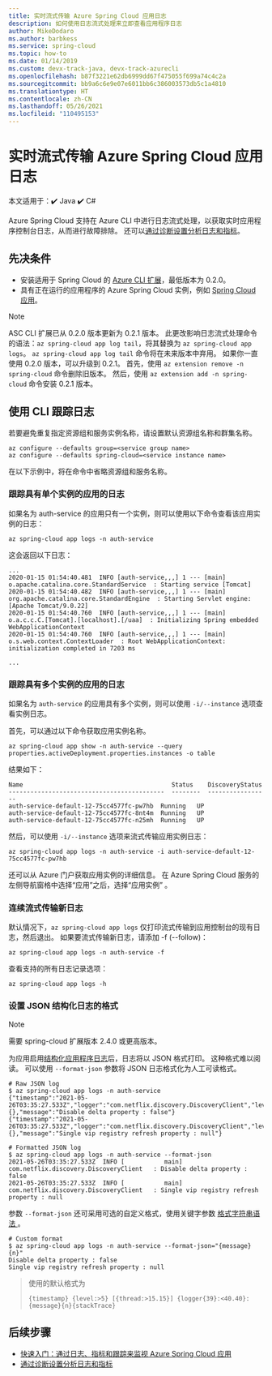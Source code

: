 ```yaml
---
title: 实时流式传输 Azure Spring Cloud 应用日志
description: 如何使用日志流式处理来立即查看应用程序日志
author: MikeDodaro
ms.author: barbkess
ms.service: spring-cloud
ms.topic: how-to
ms.date: 01/14/2019
ms.custom: devx-track-java, devx-track-azurecli
ms.openlocfilehash: b87f3221e62db6999dd67f475055f699a74c4c2a
ms.sourcegitcommit: bb9a6c6e9e07e6011bb6c386003573db5c1a4810
ms.translationtype: HT
ms.contentlocale: zh-CN
ms.lasthandoff: 05/26/2021
ms.locfileid: "110495153"
---
```

# <a name="stream-azure-spring-cloud-app-logs-in-real-time"></a>实时流式传输 Azure Spring Cloud 应用日志

本文适用于：✔️ Java ✔️ C#

Azure Spring Cloud 支持在 Azure CLI 中进行日志流式处理，以获取实时应用程序控制台日志，从而进行故障排除。 还可以[通过诊断设置分析日志和指标](./diagnostic-services.md)。

## <a name="prerequisites"></a>先决条件

* 安装适用于 Spring Cloud 的 [Azure CLI 扩展](/cli/azure/install-azure-cli)，最低版本为 0.2.0。
* 具有正在运行的应用程序的 Azure Spring Cloud 实例，例如 [Spring Cloud 应用](./quickstart.md)。

> [!NOTE]
>  ASC CLI 扩展已从 0.2.0 版本更新为 0.2.1 版本。 此更改影响日志流式处理命令的语法：`az spring-cloud app log tail`，将其替换为 `az spring-cloud app logs`。 `az spring-cloud app log tail` 命令将在未来版本中弃用。 如果你一直使用 0.2.0 版本，可以升级到 0.2.1。 首先，使用 `az extension remove -n spring-cloud` 命令删除旧版本。  然后，使用 `az extension add -n spring-cloud` 命令安装 0.2.1 版本。

## <a name="use-cli-to-tail-logs"></a>使用 CLI 跟踪日志

若要避免重复指定资源组和服务实例名称，请设置默认资源组名称和群集名称。
```azurecli
az configure --defaults group=<service group name>
az configure --defaults spring-cloud=<service instance name>
```
在以下示例中，将在命令中省略资源组和服务名称。

### <a name="tail-log-for-app-with-single-instance"></a>跟踪具有单个实例的应用的日志
如果名为 auth-service 的应用只有一个实例，则可以使用以下命令查看该应用实例的日志：
```azurecli
az spring-cloud app logs -n auth-service
```
这会返回以下日志：
```output
...
2020-01-15 01:54:40.481  INFO [auth-service,,,] 1 --- [main] o.apache.catalina.core.StandardService  : Starting service [Tomcat]
2020-01-15 01:54:40.482  INFO [auth-service,,,] 1 --- [main] org.apache.catalina.core.StandardEngine  : Starting Servlet engine: [Apache Tomcat/9.0.22]
2020-01-15 01:54:40.760  INFO [auth-service,,,] 1 --- [main] o.a.c.c.C.[Tomcat].[localhost].[/uaa]  : Initializing Spring embedded WebApplicationContext
2020-01-15 01:54:40.760  INFO [auth-service,,,] 1 --- [main] o.s.web.context.ContextLoader  : Root WebApplicationContext: initialization completed in 7203 ms

...
```

### <a name="tail-log-for-app-with-multiple-instances"></a>跟踪具有多个实例的应用的日志
如果名为 `auth-service` 的应用具有多个实例，则可以使用 `-i/--instance` 选项查看实例日志。 

首先，可以通过以下命令获取应用实例名称。

```azurecli
az spring-cloud app show -n auth-service --query properties.activeDeployment.properties.instances -o table
```
结果如下：

```output
Name                                         Status    DiscoveryStatus
-------------------------------------------  --------  -----------------
auth-service-default-12-75cc4577fc-pw7hb  Running   UP
auth-service-default-12-75cc4577fc-8nt4m  Running   UP
auth-service-default-12-75cc4577fc-n25mh  Running   UP
``` 
然后，可以使用 `-i/--instance` 选项来流式传输应用实例日志：

```azurecli
az spring-cloud app logs -n auth-service -i auth-service-default-12-75cc4577fc-pw7hb
```

还可以从 Azure 门户获取应用实例的详细信息。  在 Azure Spring Cloud 服务的左侧导航窗格中选择“应用”之后，选择“应用实例” 。

### <a name="continuously-stream-new-logs"></a>连续流式传输新日志
默认情况下，`az spring-cloud app logs` 仅打印流式传输到应用控制台的现有日志，然后退出。 如果要流式传输新日志，请添加 -f (--follow)：  

```azurecli
az spring-cloud app logs -n auth-service -f
``` 
查看支持的所有日志记录选项：
```azurecli
az spring-cloud app logs -h 
```

### <a name="format-json-structured-logs"></a>设置 JSON 结构化日志的格式

> [!NOTE]
> 需要 spring-cloud 扩展版本 2.4.0 或更高版本。

为应用启用[结构化应用程序日志](./structured-app-log.md)后，日志将以 JSON 格式打印。 这种格式难以阅读。 可以使用 `--format-json` 参数将 JSON 日志格式化为人工可读格式。

```shell
# Raw JSON log
$ az spring-cloud app logs -n auth-service
{"timestamp":"2021-05-26T03:35:27.533Z","logger":"com.netflix.discovery.DiscoveryClient","level":"INFO","thread":"main","mdc":{},"message":"Disable delta property : false"}
{"timestamp":"2021-05-26T03:35:27.533Z","logger":"com.netflix.discovery.DiscoveryClient","level":"INFO","thread":"main","mdc":{},"message":"Single vip registry refresh property : null"}

# Formatted JSON log
$ az spring-cloud app logs -n auth-service --format-json
2021-05-26T03:35:27.533Z  INFO [           main] com.netflix.discovery.DiscoveryClient   : Disable delta property : false
2021-05-26T03:35:27.533Z  INFO [           main] com.netflix.discovery.DiscoveryClient   : Single vip registry refresh property : null
```

参数 `--format-json` 还可采用可选的自定义格式，使用关键字参数 [ 格式字符串语法 ](https://docs.python.org/3/library/string.html#format-string-syntax)。

```shell
# Custom format
$ az spring-cloud app logs -n auth-service --format-json="{message}{n}"
Disable delta property : false
Single vip registry refresh property : null
```

> 使用的默认格式为
> ```
> {timestamp} {level:>5} [{thread:>15.15}] {logger{39}:<40.40}: {message}{n}{stackTrace}
> ```

## <a name="next-steps"></a>后续步骤
* [快速入门：通过日志、指标和跟踪来监视 Azure Spring Cloud 应用](./quickstart-logs-metrics-tracing.md)
* [通过诊断设置分析日志和指标](./diagnostic-services.md)
